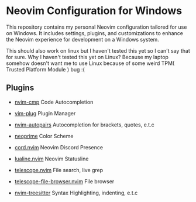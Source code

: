 # Neovim Configuration for Windows

This repository contains my personal Neovim configuration tailored for use on Windows. It includes settings, plugins, and customizations to enhance the Neovim experience for development on a Windows system.

This should also work on linux but I haven't tested this yet so I can't say that for sure. Why I haven't tested this yet on Linux? Because my laptop somehow doesn't want me to use Linux because of some weird TPM( Trusted Platform Module ) bug :(

## Plugins

- [nvim-cmp](https://github.com/hrsh7th/nvim-cmp) Code Autocompletion

- [vim-plug](https://github.com/junegunn/vim-plug) Plugin Manager

- [nvim-autopairs](https://github.com/windwp/nvim-autopairs) Autocompletion for brackets, quotes, e.t.c

- [neoprime](https://github.com/cdmill/neomodern.nvim) Color Scheme

- [cord.nvim](https://github.com/vyfor/cord.nvim) Neovim Discord Presence

- [lualine.nvim](https://github.com/nvim-lualine/lualine.nvim) Neovim Statusline

- [telescope.nvim](https://github.com/nvim-telescope/telescope.nvim) File search, live grep

- [telescope-file-browser.nvim](https://github.com/nvim-telescope/telescope-file-browser.nvim) File browser

- [nvim-treesitter](https://github.com/nvim-treesitter/nvim-treesitter) Syntax Highlighting, indenting, e.t.c
